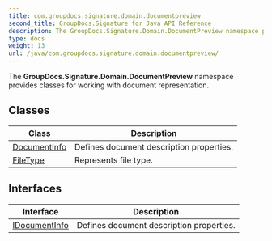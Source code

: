 ```yaml
---
title: com.groupdocs.signature.domain.documentpreview
second_title: GroupDocs.Signature for Java API Reference
description: The GroupDocs.Signature.Domain.DocumentPreview namespace provides classes for working with document representation.
type: docs
weight: 13
url: /java/com.groupdocs.signature.domain.documentpreview/
---
```


The **GroupDocs.Signature.Domain.DocumentPreview** namespace provides classes for working with document representation.


## Classes

| Class | Description |
| --- | --- |
| [DocumentInfo](../com.groupdocs.signature.domain.documentpreview/documentinfo) | Defines document description properties. |
| [FileType](../com.groupdocs.signature.domain.documentpreview/filetype) | Represents file type. |

## Interfaces

| Interface | Description |
| --- | --- |
| [IDocumentInfo](../com.groupdocs.signature.domain.documentpreview/idocumentinfo) | Defines document description properties. |

